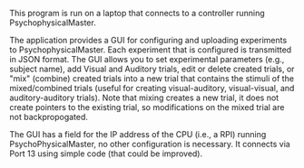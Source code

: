 This program is run on a laptop that connects to a controller running PsychophysicalMaster.

The application provides a GUI for configuring and uploading experiments to PsychophysicalMaster. Each experiment that is configured is transmitted in JSON format. The GUI allows you to set experimental parameters (e.g., subject name), add Visual and Auditory trials, edit or delete created trials, or "mix" (combine) created trials into a new trial that contains the stimuli of the mixed/combined trials (useful for creating visual-auditory, visual-visual, and auditory-auditory trials). Note that mixing creates a new trial, it does not create pointers to the existing trial, so modifications on the mixed trial are not backpropogated.

The GUI has a field for the IP address of the CPU (i.e., a RPI) running PsychoPhysicalMaster, no other configuration is necessary. It connects via Port 13 using simple code (that could be improved).
